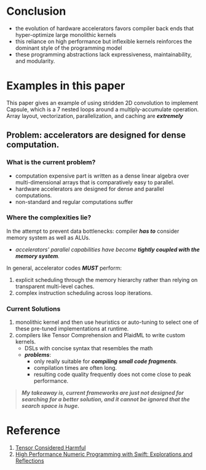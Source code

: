

# Conclusion

* the evolution of hardware accelerators favors compiler back ends that hyper-optimize large monolithic kernels
* this reliance on high performance but inflexible kernels reinforces the dominant style of the programming model
* these programming abstractions lack expressiveness, maintainability, and modularity.

# Examples in this paper

This paper gives an example of using stridden 2D convolution to implement Capsule, which is a 7 nested loops around a multiply-accumulate operation. Array layout, vectorization, parallelization, and caching are _**extremely**_

## Problem: accelerators are designed for dense computation.

### What is the current problem?

* computation expensive part is written as a dense linear algebra over multi-dimensional arrays that is comparatively easy to parallel.
* hardware accelerators are designed for dense and parallel computations.
* non-standard and regular computations suffer

### Where the complexities lie?

In the attempt to prevent data bottlenecks: compiler _**has to**_ consider memory system as well as ALUs.
* _accelerators' parallel capabilities have become _**tightly coupled with the memory system**_._

In general, accelerator codes _**MUST**_ perform:
1. explicit scheduling through the memory hierarchy rather than relying on transparent multi-level caches.
1. complex instruction scheduling across loop iterations.

### Current Solutions

1. monolithic kernel and then use heuristics or auto-tuning to select one of these pre-tuned implementations at runtime.
1. compilers like Tensor Comprehension and PlaidML to write custom kernels.
    * DSLs with concise syntax that resembles the math
    * _**problems**_:
        * only really suitable for _**compiling small code fragments**_.
        * compilation times are often long.
        * resulting code quality frequently does not come close to peak performance.

>_**My takeaway is, current frameworks are just not designed for searching for a better solution, and it cannot be ignored that the search space is huge.**_

# Reference

1. [Tensor Considered Harmful](http://nlp.seas.harvard.edu/NamedTensor)
1. [High Performance Numeric Programming with Swift: Explorations and Reflections](https://www.fast.ai/2019/01/10/swift-numerics/)
